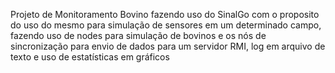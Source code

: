 Projeto de Monitoramento Bovino fazendo uso do SinalGo com o proposito do uso do mesmo para simulação de sensores 
em um determinado campo, fazendo uso de nodes para simulação de bovinos e os nós de sincronização para envio de dados para um
servidor RMI, log em arquivo de texto e uso de estatísticas em gráficos
